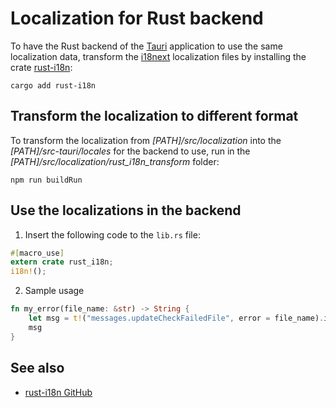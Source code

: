 # Localization for Rust backend
To have the Rust backend of the [Tauri](https://tauri.app) application to use the same localization data, transform the [i18next](https://www.i18next.com) localization files by installing the crate [rust-i18n](https://crates.io/crates/rust-i18n):
```
cargo add rust-i18n
```

## Transform the localization to different format
To transform the localization from *[PATH]/src/localization* into the *[PATH]/src-tauri/locales* for the backend to use, run in the *[PATH]/src/localization/rust_i18n_transform* folder:
```
npm run buildRun
```

## Use the localizations in the backend
1. Insert the following code to the `lib.rs` file:
```rust
#[macro_use]
extern crate rust_i18n;
i18n!();   
```

2. Sample usage

```rust
fn my_error(file_name: &str) -> String {
    let msg = t!("messages.updateCheckFailedFile", error = file_name).into_owned();
    msg
}
```

## See also
* [rust-i18n GitHub](https://github.com/longbridgeapp/rust-i18n) 